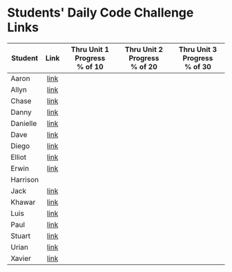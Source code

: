 # Students' Daily Code Challenge Links

| Student | Link | Thru Unit 1 Progress<br>% of 10 | Thru Unit 2 Progress<br>% of 20 | Thru Unit 3 Progress<br>% of 30|
|---|:---:|:---:|:---:|:---:|
| Aaron | [link](https://git.generalassemb.ly/presstheeject/daily-js-code-challenges) |  |  |  |
| Allyn | [link](https://git.generalassemb.ly/awoodward/daily-js-code-challenges) |  |  |  |
| Chase | [link](https://git.generalassemb.ly/ceanders/daily-js-code-challenges) |  |  |  |
| Danny | [link](https://git.generalassemb.ly/dshindel/daily-js-code-challenges) |  |  |  |
| Danielle | [link](https://git.generalassemb.ly/damartinez16/daily-js-code-challenges) |  |  |  |
| Dave | [link](https://git.generalassemb.ly/lordsnoosh/daily-js-code-challenges) |  |  |  |
| Diego | [link](https://git.generalassemb.ly/diegoruiz06/daily-js-code-challenges) |  |  |  |
| Elliot | [link](https://git.generalassemb.ly/elliothwang/daily-js-code-challenges) |  |  |  |
| Erwin | [link](https://git.generalassemb.ly/erwinmedina/daily-js-code-challenges) |  |  |  |
| Harrison |  |  |  |  |
| Jack | [link](https://git.generalassemb.ly/jackhr/daily-js-code-challenges) |  |  |  |
| Khawar | [link](https://git.generalassemb.ly/khawarrr/daily-js-code-challenges) |  |  |  |
| Luis | [link](https://git.generalassemb.ly/lhern026/daily-js-code-challenges) |  |  |  |
| Paul | [link](https://git.generalassemb.ly/hackerbyte/daily-js-code-challenges) |  |  |  |
| Stuart | [link](https://git.generalassemb.ly/stuartklingman/daily-js-code-challenges) |  |  |  |
| Urian | [link](https://git.generalassemb.ly/urian/daily-js-code-challenges) |  |  |  |
| Xavier | [link](https://git.generalassemb.ly/imthedude2351/daily-js-code-challenges) |  |  |  |


